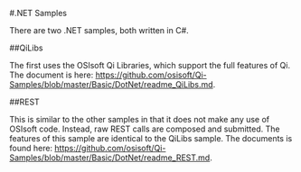 #.NET Samples

There are two .NET samples, both written in C#.

##QiLibs

The first uses the OSIsoft Qi Libraries, which support the full features of Qi.  The document is here: <https://github.com/osisoft/Qi-Samples/blob/master/Basic/DotNet/readme_QiLibs.md>.

##REST

This is similar to the other samples in that it does not make any use of OSIsoft code.  Instead, raw REST calls are composed and submitted.  The features of this sample are identical to the QiLibs sample. The documents is found here: <https://github.com/osisoft/Qi-Samples/blob/master/Basic/DotNet/readme_REST.md>.
